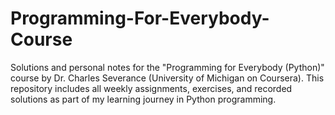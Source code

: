 # Programming-For-Everybody-Course
  Solutions and personal notes for the "Programming for Everybody (Python)" course by Dr. Charles Severance (University of Michigan on Coursera). This repository includes all weekly assignments, exercises, and recorded solutions as part of my learning journey in Python programming.
